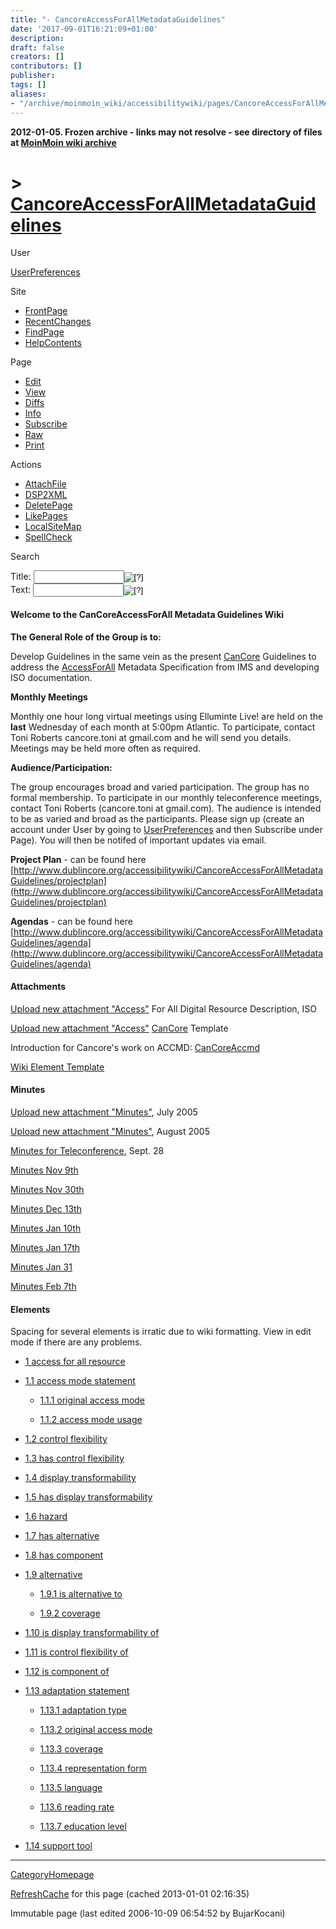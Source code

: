```yaml
---
title: "- CancoreAccessForAllMetadataGuidelines"
date: '2017-09-01T16:21:09+01:00'
description: 
draft: false
creators: []
contributors: []
publisher: 
tags: []
aliases:
- "/archive/moinmoin_wiki/accessibilitywiki/pages/CancoreAccessForAllMetadataGuidelines.html"
---
```


**2012-01-05. Frozen archive - links may not resolve - see directory of files at [MoinMoin wiki archive](/moinmoin-wiki-archive/)**

# > [CancoreAccessForAllMetadataGuidelines](http://dublincore.org/accessibilitywiki/CancoreAccessForAllMetadataGuidelines?action=fullsearch&value=CancoreAccessForAllMetadataGuidelines&literal=1&case=1&context=40 "Click here to do a full-text search for this title")

User

 [UserPreferences](http://dublincore.org/accessibilitywiki/UserPreferences)
  

Site

- [FrontPage](http://dublincore.org/accessibilitywiki/FrontPage)
- [RecentChanges](http://dublincore.org/accessibilitywiki/RecentChanges)
- [FindPage](http://dublincore.org/accessibilitywiki/FindPage)
- [HelpContents](http://dublincore.org/accessibilitywiki/HelpContents)

Page

- [Edit](http://dublincore.org/accessibilitywiki/CancoreAccessForAllMetadataGuidelines?action=edit "Edit")
- [View](http://dublincore.org/accessibilitywiki/CancoreAccessForAllMetadataGuidelines "View")
- [Diffs](http://dublincore.org/accessibilitywiki/CancoreAccessForAllMetadataGuidelines?action=diff "Diffs")
- [Info](http://dublincore.org/accessibilitywiki/CancoreAccessForAllMetadataGuidelines?action=info "Info")
- [Subscribe](http://dublincore.org/accessibilitywiki/CancoreAccessForAllMetadataGuidelines?action=subscribe "Subscribe")
- [Raw](http://dublincore.org/accessibilitywiki/CancoreAccessForAllMetadataGuidelines?action=raw "Raw")
- [Print](http://dublincore.org/accessibilitywiki/CancoreAccessForAllMetadataGuidelines?action=print "Print")

Actions

- [AttachFile](http://dublincore.org/accessibilitywiki/CancoreAccessForAllMetadataGuidelines?action=AttachFile)
- [DSP2XML](http://dublincore.org/accessibilitywiki/CancoreAccessForAllMetadataGuidelines?action=DSP2XML)
- [DeletePage](http://dublincore.org/accessibilitywiki/CancoreAccessForAllMetadataGuidelines?action=DeletePage)
- [LikePages](http://dublincore.org/accessibilitywiki/CancoreAccessForAllMetadataGuidelines?action=LikePages)
- [LocalSiteMap](http://dublincore.org/accessibilitywiki/CancoreAccessForAllMetadataGuidelines?action=LocalSiteMap)
- [SpellCheck](http://dublincore.org/accessibilitywiki/CancoreAccessForAllMetadataGuidelines?action=SpellCheck)

Search

<form method="POST" action="/accessibilitywiki/CancoreAccessForAllMetadataGuidelines">
<p>
<input name="action" value="inlinesearch" type="hidden">
<input name="context" value="40" type="hidden">
Title: <input name="text_title" size="15" maxlength="50" type="text"><input src="CancoreAccessForAllMetadataGuidelines_files/moin-search.png" name="button_title" alt="[?]" type="image"><br>Text: <input name="text_full" size="15" maxlength="50" type="text"><input src="CancoreAccessForAllMetadataGuidelines_files/moin-search.png" name="button_full" alt="[?]" type="image">
</p>
</form>

#### Welcome to the CanCoreAccessForAll Metadata Guidelines Wiki

**The General Role of the Group is to:**

Develop Guidelines in the same vein as the present [CanCore](http://dublincore.org/accessibilitywiki/CanCore) Guidelines to address the [AccessForAll](http://dublincore.org/accessibilitywiki/AccessForAll) Metadata Specification from IMS and developing ISO documentation.

**Monthly Meetings**

Monthly one hour long virtual meetings using Elluminte Live! are held on the **last** Wednesday of each month at 5:00pm Atlantic. To participate, contact Toni Roberts cancore.toni at gmail.com and he will send you details. Meetings may be held more often as required.

**Audience/Participation:**

The group encourages broad and varied participation. The group has no formal membership. To participate in our monthly teleconference meetings, contact Toni Roberts (cancore.toni at gmail.com). The audience is intended to be as varied and broad as the participants. Please sign up (create an account under User by going to [UserPreferences](http://dublincore.org/accessibilitywiki/UserPreferences) and then Subscribe under Page). You will then be notifed of important updates via email.

**Project Plan** - can be found here [http://www.dublincore.org/accessibilitywiki/CancoreAccessForAllMetadataGuidelines/projectplan](http://www.dublincore.org/accessibilitywiki/CancoreAccessForAllMetadataGuidelines/projectplan)

**Agendas** - can be found here [http://www.dublincore.org/accessibilitywiki/CancoreAccessForAllMetadataGuidelines/agenda](http://www.dublincore.org/accessibilitywiki/CancoreAccessForAllMetadataGuidelines/agenda)

#### Attachments
 [Upload new attachment "Access"](http://dublincore.org/accessibilitywiki/CancoreAccessForAllMetadataGuidelines?action=AttachFile&rename=Access) For All Digital Resource Description, ISO   
  
 [Upload new attachment "Access"](http://dublincore.org/accessibilitywiki/CancoreAccessForAllMetadataGuidelines?action=AttachFile&rename=Access) [CanCore](http://dublincore.org/accessibilitywiki/CanCore) Template   
  
 Introduction for Cancore's work on ACCMD: [CanCoreAccmd](http://dublincore.org/accessibilitywiki/CanCoreAccmd)   
  
 [Wiki Element Template](http://dublincore.org/accessibilitywiki/CancoreAccessForAllMetadataGuidelines_2ftemplate) 
#### Minutes
 [Upload new attachment "Minutes"](http://dublincore.org/accessibilitywiki/CancoreAccessForAllMetadataGuidelines?action=AttachFile&rename=Minutes), July 2005   
  
 [Upload new attachment "Minutes"](http://dublincore.org/accessibilitywiki/CancoreAccessForAllMetadataGuidelines?action=AttachFile&rename=Minutes), August 2005   
  
 [Minutes for Teleconference](http://dublincore.org/accessibilitywiki/Minutes_20for_20Teleconference), Sept. 28   
  
 [Minutes Nov 9th](http://dublincore.org/accessibilitywiki/CancoreAccessForAllMetadataGuidelines_2fMinutesNov9)   
  
 [Minutes Nov 30th](http://dublincore.org/accessibilitywiki/CancoreAccessForAllMetadataGuidelines_2fMinutesNov30)  
  
 [Minutes Dec 13th](http://dublincore.org/accessibilitywiki/CancoreAccessForAllMetadataGuidelines_2fMinutesDec13)  
  
 [Minutes Jan 10th](http://dublincore.org/accessibilitywiki/CancoreAccessForAllMetadataGuidelines_2fMinutesJan10)  
  
 [Minutes Jan 17th](http://dublincore.org/accessibilitywiki/CancoreAccessForAllMetadataGuidelines_2fMinutesJan17)  
  
 [Minutes Jan 31](http://dublincore.org/accessibilitywiki/CancoreAccessForAllMetadataGuidelines_2fMinutesJan31)  
  
 [Minutes Feb 7th](http://dublincore.org/accessibilitywiki/CancoreAccessForAllMetadataGuidelines_2fminutesfeb7)  
  

#### Elements
Spacing for several elements is irratic due to wiki formatting. View in edit mode if there are any problems.  

- [1 access for all resource](http://dublincore.org/accessibilitywiki/CancoreAccessForAllMetadataGuidelines_2faccessibility)

- [1.1 access mode statement](http://dublincore.org/accessibilitywiki/CancoreAccessForAllMetadataGuidelines_2faccessmodestatement)

  - [1.1.1 original access mode](http://dublincore.org/accessibilitywiki/CancoreAccessForAllMetadataGuidelines_2foriginalaccessmode)

  - [1.1.2 access mode usage](http://dublincore.org/accessibilitywiki/CancoreAccessForAllMetadataGuidelines_2faccessmodeusage)

- [1.2 control flexibility](http://dublincore.org/accessibilitywiki/CancoreAccessForAllMetadataGuidelines_2fcontrolflexibility)

- [1.3 has control flexibility](http://dublincore.org/accessibilitywiki/CancoreAccessForAllMetadataGuidelines_2fhascontrolflexibility)

- [1.4 display transformability](http://dublincore.org/accessibilitywiki/CancoreAccessForAllMetadataGuidelines_2fdisplaytransformability)

- [1.5 has display transformability](http://dublincore.org/accessibilitywiki/CancoreAccessForAllMetadataGuidelines_2fhasdisplaytransformability)

- [1.6 hazard](http://dublincore.org/accessibilitywiki/CancoreAccessForAllMetadataGuidelines_2fhazard)

- [1.7 has alternative](http://dublincore.org/accessibilitywiki/CancoreAccessForAllMetadataGuidelines_2fhasAlternative)

- [1.8 has component](http://dublincore.org/accessibilitywiki/CancoreAccessForAllMetadataGuidelines_2fhasComponent)

- [1.9 alternative](http://dublincore.org/accessibilitywiki/CancoreAccessForAllMetadataGuidelines_2falternative)

  - [1.9.1 is alternative to](http://dublincore.org/accessibilitywiki/CancoreAccessForAllMetadataGuidelines_2fisAlternativeTo)

  - [1.9.2 coverage](http://dublincore.org/accessibilitywiki/CancoreAccessForAllMetadataGuidelines_2fcoverage)

- [1.10 is display transformability of](http://dublincore.org/accessibilitywiki/CancoreAccessForAllMetadataGuidelines_2fisDisplayTransformabilityOf)

- [1.11 is control flexibility of](http://dublincore.org/accessibilitywiki/CancoreAccessForAllMetadataGuidelines_2fisControlFlexibilityOf)

- [1.12 is component of](http://dublincore.org/accessibilitywiki/CancoreAccessForAllMetadataGuidelines_2fisComponentOf)

- [1.13 adaptation statement](http://dublincore.org/accessibilitywiki/CancoreAccessForAllMetadataGuidelines_2fAdaptationStatement)

  - [1.13.1 adaptation type](http://dublincore.org/accessibilitywiki/CancoreAccessForAllMetadataGuidelines_2fadaptationtype)

  - [1.13.2 original access mode](http://dublincore.org/accessibilitywiki/CancoreAccessForAllMetadataGuidelines_2foriginalaccessmode2)

  - [1.13.3 coverage](http://dublincore.org/accessibilitywiki/CancoreAccessForAllMetadataGuidelines_2fcoverage2)

  - [1.13.4 representation form](http://dublincore.org/accessibilitywiki/CancoreAccessForAllMetadataGuidelines_2frepresentationform)

  - [1.13.5 language](http://dublincore.org/accessibilitywiki/CancoreAccessForAllMetadataGuidelines_2flanguage)

  - [1.13.6 reading rate](http://dublincore.org/accessibilitywiki/CancoreAccessForAllMetadataGuidelines_2freadingrate)

  - [1.13.7 education level](http://dublincore.org/accessibilitywiki/CancoreAccessForAllMetadataGuidelines_2feducationlevel)

- [1.14 support tool](http://dublincore.org/accessibilitywiki/CancoreAccessForAllMetadataGuidelines_2fsupporttool)

* * *
 [CategoryHomepage](http://dublincore.org/accessibilitywiki/CategoryHomepage) 

 [RefreshCache](http://dublincore.org/accessibilitywiki/CancoreAccessForAllMetadataGuidelines?action=refresh&arena=Page.py&key=CancoreAccessForAllMetadataGuidelines.text_html) for this page (cached 2013-01-01 02:16:35)  

Immutable page (last edited 2006-10-09 06:54:52 by BujarKocani)

